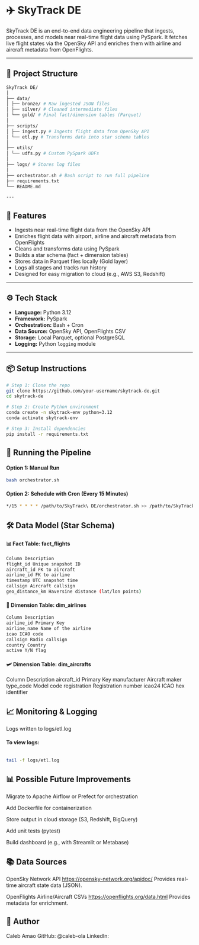 # ✈️ SkyTrack DE

SkyTrack DE is an end-to-end data engineering pipeline that ingests, processes, and models near real-time flight data using PySpark. It fetches live flight states via the OpenSky API and enriches them with airline and aircraft metadata from OpenFlights.

---

## 🧱 Project Structure

```bash
SkyTrack DE/
│
├── data/
│ ├── bronze/ # Raw ingested JSON files
│ ├── silver/ # Cleaned intermediate files
│ └── gold/ # Final fact/dimension tables (Parquet)
│
├── scripts/
│ ├── ingest.py # Ingests flight data from OpenSky API
│ └── etl.py # Transforms data into star schema tables
│
├── utils/
│ └── udfs.py # Custom PySpark UDFs
│
├── logs/ # Stores log files
│
├── orchestrator.sh # Bash script to run full pipeline
├── requirements.txt
└── README.md

---
```

## 🚀 Features

- Ingests near real-time flight data from the OpenSky API
- Enriches flight data with airport, airline and aircraft metadata from OpenFlights
- Cleans and transforms data using PySpark
- Builds a star schema (fact + dimension tables)
- Stores data in Parquet files locally (Gold layer)
- Logs all stages and tracks run history
- Designed for easy migration to cloud (e.g., AWS S3, Redshift)

---

## ⚙️ Tech Stack

- **Language:** Python 3.12
- **Framework:** PySpark
- **Orchestration:** Bash + Cron
- **Data Source:** OpenSky API, OpenFlights CSV
- **Storage:** Local Parquet, optional PostgreSQL
- **Logging:** Python `logging` module

---

## 📦 Setup Instructions

```bash
# Step 1: Clone the repo
git clone https://github.com/your-username/skytrack-de.git
cd skytrack-de

# Step 2: Create Python environment
conda create -n skytrack-env python=3.12
conda activate skytrack-env

# Step 3: Install dependencies
pip install -r requirements.txt
```

## 🧪 Running the Pipeline

#### Option 1: Manual Run

```bash
bash orchestrator.sh
```

#### Option 2: Schedule with Cron (Every 15 Minutes)

```bash
*/15 * * * * /path/to/SkyTrack\ DE/orchestrator.sh >> /path/to/SkyTrack\ DE/logs/cron.log 2>&1
```

## 🛠️ Data Model (Star Schema)

#### 📊 Fact Table: fact_flights

```bash
Column Description
flight_id Unique snapshot ID
aircraft_id FK to aircraft
airline_id FK to airline
timestamp UTC snapshot time
callsign Aircraft callsign
geo_distance_km Haversine distance (lat/lon points)
```

#### 📁 Dimension Table: dim_airlines

```bash
Column Description
airline_id Primary Key
airline_name Name of the airline
icao ICAO code
callsign Radio callsign
country Country
active Y/N flag
```

#### 🛩️ Dimension Table: dim_aircrafts

Column Description
aircraft_id Primary Key
manufacturer Aircraft maker
type_code Model code
registration Registration number
icao24 ICAO hex identifier

## 📈 Monitoring & Logging

Logs written to logs/etl.log

#### To view logs:

```bash

tail -f logs/etl.log
```

## 📊 Possible Future Improvements

Migrate to Apache Airflow or Prefect for orchestration

Add Dockerfile for containerization

Store output in cloud storage (S3, Redshift, BigQuery)

Add unit tests (pytest)

Build dashboard (e.g., with Streamlit or Metabase)

## 📚 Data Sources

OpenSky Network API
https://opensky-network.org/apidoc/
Provides real-time aircraft state data (JSON).

OpenFlights Airline/Aircraft CSVs
https://openflights.org/data.html
Provides metadata for enrichment.

## 👤 Author

Caleb Amao
GitHub: @caleb-ola
LinkedIn:
